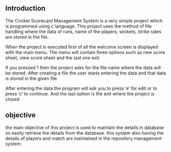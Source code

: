 ## Introduction

The Cricket Scorecard Management System is a very simple project which is programmed using c language. This project uses the method of file handling where the data of runs, name of the players, wickets, strike rates are stored in the file.

When the project is executed first of all the welcome screen is displayed with the main menu. The menu will contain three options such as new score sheet, view score sheet and the last one exit.

If you pressed 1 then the project asks for the file name where the data will be stored. After creating a file the user starts entering the data and that data is stored in the given file.

After entering the data the program will ask you to press ‘e’ for edit or to press ‘c’ to continue. And the last option is the exit where the project is closed

## objective

the main objective of this project is used to maintain the details in database so easily retrieve the details from the database.
this system also having the details of players and match are maintained in the repository management system.
